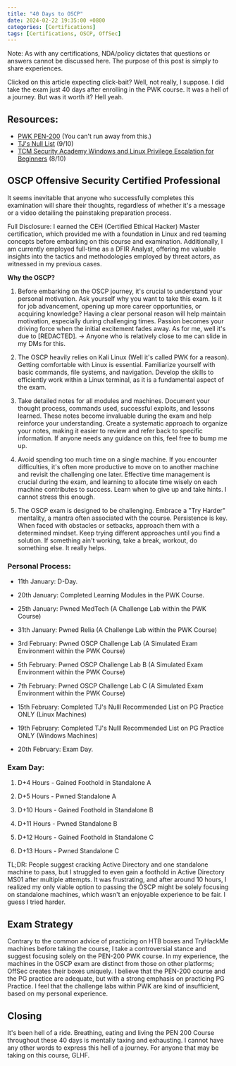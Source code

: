 ```yaml
---
title: "40 Days to OSCP"
date: 2024-02-22 19:35:00 +0800
categories: [Certifications]
tags: [Certifications, OSCP, OffSec]
---
```


Note: As with any certifications, NDA/policy dictates that questions or answers cannot be discussed here. The purpose of this post is simply to share experiences.

Clicked on this article expecting click-bait? Well, not really, I suppose. I did take the exam just 40 days after enrolling in the PWK course. It was a hell of a journey. But was it worth it? Hell yeah.

## Resources:

- [PWK PEN-200](https://www.offsec.com/) (You can't run away from this.)
- [TJ's Null List](https://docs.google.com/spreadsheets/u/1/d/1dwSMIAPIam0PuRBkCiDI88pU3yzrqqHkDtBngUHNCw8/htmlview) (9/10)
- [TCM Security Academy Windows and Linux Privilege Escalation for Beginners](https://academy.tcm-sec.com/p/windows-privilege-escalation-for-beginners) (8/10)

## OSCP Offensive Security Certified Professional

It seems inevitable that anyone who successfully completes this examination will share their thoughts, regardless of whether it's a message or a video detailing the painstaking preparation process.

Full Disclosure: I earned the CEH (Certified Ethical Hacker) Master certification, which provided me with a foundation in Linux and red teaming concepts before embarking on this course and examination. Additionally, I am currently employed full-time as a DFIR Analyst, offering me valuable insights into the tactics and methodologies employed by threat actors, as witnessed in my previous cases.

**Why the OSCP?**

1. Before embarking on the OSCP journey, it's crucial to understand your personal motivation. Ask yourself why you want to take this exam. Is it for job advancement, opening up more career opportunities, or acquiring knowledge? Having a clear personal reason will help maintain motivation, especially during challenging times. Passion becomes your driving force when the initial excitement fades away. As for me, well it's due to [REDACTED]. -> Anyone who is relatively close to me can slide in my DMs for this.

2. The OSCP heavily relies on Kali Linux (Well it's called PWK for a reason). Getting comfortable with Linux is essential. Familiarize yourself with basic commands, file systems, and navigation. Develop the skills to efficiently work within a Linux terminal, as it is a fundamental aspect of the exam.

3. Take detailed notes for all modules and machines. Document your thought process, commands used, successful exploits, and lessons learned. These notes become invaluable during the exam and help reinforce your understanding. Create a systematic approach to organize your notes, making it easier to review and refer back to specific information. If anyone needs any guidance on this, feel free to bump me up.

4. Avoid spending too much time on a single machine. If you encounter difficulties, it's often more productive to move on to another machine and revisit the challenging one later. Effective time management is crucial during the exam, and learning to allocate time wisely on each machine contributes to success. Learn when to give up and take hints. I cannot stress this enough.

5. The OSCP exam is designed to be challenging. Embrace a "Try Harder" mentality, a mantra often associated with the course. Persistence is key. When faced with obstacles or setbacks, approach them with a determined mindset. Keep trying different approaches until you find a solution. If something ain't working, take a break, workout, do something else. It really helps.

### Personal Process:

- 11th January: D-Day.
  
- 20th January: Completed Learning Modules in the PWK Course.

- 25th January: Pwned MedTech (A Challenge Lab within the PWK Course)

- 31th January: Pwned Relia (A Challenge Lab within the PWK Course)

- 3rd February: Pwned OSCP Challenge Lab (A Simulated Exam Environment within the PWK Course)

- 5th February: Pwned OSCP Challenge Lab B (A Simulated Exam Environment within the PWK Course)

- 7th February: Pwned OSCP Challenge Lab C (A Simulated Exam Environment within the PWK Course)

- 15th February: Completed TJ's Nulll Recommended List on PG Practice ONLY (Linux Machines)

- 19th February: Completed TJ's Nulll Recommended List on PG Practice ONLY (Windows Machines)

- 20th February: Exam Day.

### Exam Day:

1. D+4 Hours - Gained Foothold in Standalone A

2. D+5 Hours - Pwned Standalone A

3. D+10 Hours - Gained Foothold in Standalone B

4. D+11 Hours - Pwned Standalone B

5. D+12 Hours - Gained Foothold in Standalone C

6. D+13 Hours - Pwned Standalone C

TL;DR: People suggest cracking Active Directory and one standalone machine to pass, but I struggled to even gain a foothold in Active Directory MS01 after multiple attempts. It was frustrating, and after around 10 hours, I realized my only viable option to passing the OSCP might be solely focusing on standalone machines, which wasn't an enjoyable experience to be fair. I guess I tried harder. 

## Exam Strategy

Contrary to the common advice of practicing on HTB boxes and TryHackMe machines before taking the course, I take a controversial stance and suggest focusing solely on the PEN-200 PWK course. In my experience, the machines in the OSCP exam are distinct from those on other platforms; OffSec creates their boxes uniquely. I believe that the PEN-200 course and the PG practice are adequate, but with a strong emphasis on practicing PG Practice. I feel that the challenge labs within PWK are kind of insufficient, based on my personal experience.

## Closing

It's been hell of a ride. Breathing, eating and living the PEN 200 Course throughout these 40 days is mentally taxing and exhausting. I cannot have any other words to express this hell of a journey. For anyone that may be taking on this course, GLHF.
